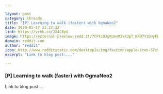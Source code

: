 ```yaml
---

layout: post
category: threads
title: "[P] Learning to walk (faster) with OgmaNeo2"
date: 2020-05-17 23:27:32
link: https://vrhk.co/2X4C8yX
image: https://external-preview.redd.it/7CFYL0JgKUmnMIvKJpT_KFD7Y1QHyFbAj7M6CZY6IEE.jpg?width=480&height=251.308900524&auto=webp&crop=480:251.308900524,smart&s=873cbcee0a50b8e9409ffb5cba9de8dbc0cd3155
domain: reddit.com
author: "reddit"
icon: http://www.redditstatic.com/desktop2x/img/favicon/apple-icon-57x57.png
excerpt: "Link to blog post:..."

---
```


### [P] Learning to walk (faster) with OgmaNeo2

Link to blog post:...